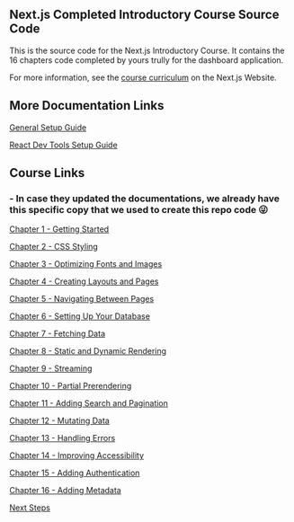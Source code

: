 ## Next.js Completed Introductory Course Source Code

This is the source code for the Next.js Introductory Course. It contains the 16 chapters code completed by yours trully for the dashboard application.

For more information, see the [course curriculum](https://nextjs.org/learn) on the Next.js Website.

## More Documentation Links
[General Setup Guide](Docs/Steps-pnpm%20Setup.md)

[React Dev Tools Setup Guide](Docs/Steps-react-devtools%20Setup.md)

## Course Links 
### - In case they updated the documentations, we already have this specific copy that we used to create this repo code :stuck_out_tongue_winking_eye:

[Chapter 1 - Getting Started](Docs/Learn%20Next.js/1.%20Getting%20Started%20%20Next.js.md)

[Chapter 2 - CSS Styling](Docs/Learn%20Next.js/2.%20CSS%20Styling%20%20Next.js.md)

[Chapter 3 - Optimizing Fonts and Images](Docs/Learn%20Next.js/3.%20Optimizing%20Fonts%20and%20Images%20%20Next.js.md)

[Chapter 4 - Creating Layouts and Pages](Docs/Learn%20Next.js/4.%20Creating%20Layouts%20and%20Pages%20%20Next.js.md)

[Chapter 5 - Navigating Between Pages](Docs/Learn%20Next.js/5.%20Navigating%20Between%20Pages%20%20Next.js.md)

[Chapter 6 - Setting Up Your Database](Docs/Learn%20Next.js/6.%20Setting%20Up%20Your%20Database%20%20Next.js.md)

[Chapter 7 - Fetching Data](Docs/Learn%20Next.js/7.%20Fetching%20Data%20%20Next.js.md)

[Chapter 8 - Static and Dynamic Rendering](Docs/Learn%20Next.js/8.%20Static%20and%20Dynamic%20Rendering%20%20Next.js.md)

[Chapter 9 - Streaming](Docs/Learn%20Next.js/9.%20Streaming%20%20Next.js.md)

[Chapter 10 - Partial Prerendering](Docs/Learn%20Next.js/10.%20Partial%20Prerendering%20%20Next.js.md)

[Chapter 11 - Adding Search and Pagination](Docs/Learn%20Next.js/11.%20Adding%20Search%20and%20Pagination%20%20Next.js.md)

[Chapter 12 - Mutating Data](Docs/Learn%20Next.js/12.%20Mutating%20Data%20%20Next.js.md)

[Chapter 13 - Handling Errors](Docs/Learn%20Next.js/13.%20Handling%20Errors%20%20Next.js.md)

[Chapter 14 - Improving Accessibility](Docs/Learn%20Next.js%20Improving%20Accessibility%20%20Next.js.md)

[Chapter 15 - Adding Authentication](Docs/Learn%20Next.js/15.%20Adding%20Authentication%20%20Next.js.md)

[Chapter 16 - Adding Metadata](Docs/Learn%20Next.js/16.%20Adding%20Metadata%20%20Next.js.md)

[Next Steps](Docs/Learn%20Next.js/Next.js%20Next%20Steps%20%20Next.js.md)





